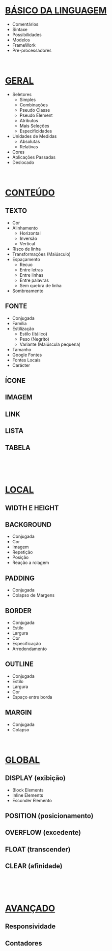 # [BÁSICO DA LINGUAGEM](notas/bahsico.md)
* Comentários
* Sintaxe
* Possibilidades
* Modelos
* FrameWork
* Pre-processadores
<br/><br/><br/>

# [GERAL](notas/geral.md)
* Seletores
  * Simples
  * Combinações
  * Pseudo Classe
  * Pseudo Element
  * Atributos
  * Mais Seleções
  * Especificidades
* Unidades de Medidas
    * Absolutas
    * Relativas
* Cores
* Aplicações Passadas
* Deslocado
<br/><br/><br/>

# [CONTEÚDO](notas/conteuhdo.md)

## TEXTO
* Cor
* Alinhamento
    * Horizontal
    * Inversão
    * Vertical
* Risco de linha
* Transformações (Maiúsculo)
* Espaçamento
    * Recuo
    * Entre letras
    * Entre linhas
    * Entre palavras
    * Sem quebra de linha
* Sombreamento

## FONTE
* Conjugada
* Família
* Estilização
    * Estilo (Itálico)
    * Peso (Negrito)
    * Variante (Maiúscula pequena)
* Tamanho
* Google Fontes
* Fontes Locais
* Carácter

## ÍCONE

## IMAGEM

## LINK

## LISTA

## TABELA
<br/><br/><br/>

# [LOCAL](notas/local.md)

## WIDTH E HEIGHT

## BACKGROUND
* Conjugada
* Cor
* Imagem
* Repetição
* Posição
* Reação a rolagem

## PADDING
* Conjugada
* Colapso de Margens

## BORDER
* Conjugada
* Estilo
* Largura
* Cor
* Especificação
* Arredondamento

## OUTLINE
* Conjugada
* Estilo
* Largura
* Cor
* Espaço entre borda

## MARGIN
* Conjugada
* Colapso
<br/><br/><br/>

# [GLOBAL](notas/global.md)

## DISPLAY (exibição)
* Block Elements
* Inline Elements
* Esconder Elemento

## POSITION (posicionamento)  

## OVERFLOW (excedente)  

## FLOAT (transcender)

## CLEAR (afinidade)
<br/><br/><br/>

# [AVANÇADO](notas/avanccado.md)

## Responsividade

## Contadores
